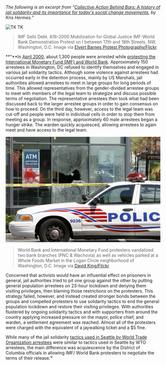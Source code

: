 *The following is an excerpt from “*[*Collective Action Behind Bars: A history of jail solidarity and its importance for today's social change movements*](https://uppingtheanti.org/journal/article/18-collective-action-behind-bars)*, by Kris Hermes.”*

![TK TK](/assets/images/actions/jail-court-solidarity/2000-imf-world-bank/imf-sells-debt.jpg)
> IMF Sells Debt. A16-2000 Mobilization for Global Justice IMF-World Bank Demonstration Protest on I between 17th and 18th Streets, NW, Washington, D.C. Image via [Elvert Barnes Protest Photography/Flickr](https://www.flickr.com/photos/perspective/22007512443/in/album-72157626481611308/)

**"**In [April 2000](https://www.globalissues.org/article/23/imf--world-bank-protests-washington-dc), about 1,300 people were arrested while [protesting the International Monetary Fund (IMF) and World Bank](https://www.washingtonpost.com/archive/opinions/2001/09/10/why-we-protest/8a795e97-d694-4d60-b15c-bbff414e26e9/). Approximately 150 arrestees in Washington, DC refused to identify themselves and engaged in various jail solidarity tactics. Although some violence against arrestees had occurred early in the detention process, mainly by US Marshals, jail authorities allowed arrestees to meet in large groups for long periods of time. This allowed representatives from the gender-divided arrestee groups to meet with members of the legal team to strategize and discuss possible terms of negotiation. The representative arrestees then took what had been discussed back to the larger arrestee groups in order to gain consensus on how to proceed. On the third day, however, access to the legal team was cut-off and people were held in individual cells in order to stop them from meeting as a group. In response, approximately 60 male arrestees began a hunger strike. The warden quickly acquiesced, allowing arrestees to again meet and have access to the legal team.

![TK TK](/assets/images/actions/jail-court-solidarity/2000-imf-world-bank/atm-around-corner.jpg)
> World Bank and International Monetary Fund protesters vandalized two bank branches (PNC & Wachovia) as well as vehicles parked at a Whole Foods Market in the Logan Circle neighborhood of Washington, D.C. Image via [David King/Flickr](https://www.flickr.com/photos/bootbearwdc/).

Concerned that activists would have an influential effect on prisoners in general, jail authorities tried to pit one group against the other by putting general population arrestees on 23-hour lockdown and denying them visiting privileges, then blaming those restrictions on the protesters. This strategy failed, however, and instead created stronger bonds between the groups and compelled protesters to use solidarity tactics to end the general population lockdown and restore their visiting privileges. With authorities flustered by ongoing solidarity tactics and with supporters from around the country applying increased pressure on the mayor, police chief, and warden, a settlement agreement was reached. Almost all of the protesters were charged with the equivalent of a jaywalking ticket and a $5 fine.

While many of the jail solidarity [tactics used in Seattle by World Trade Organization arrestees](../jail-no-bail/jail-no-bail.html) were similar to tactics used in Seattle by WTO arrestees, the main difference was acquiescence by the District of Columbia officials in allowing IMF/ World Bank protesters to negotiate the terms of their release.**"**
